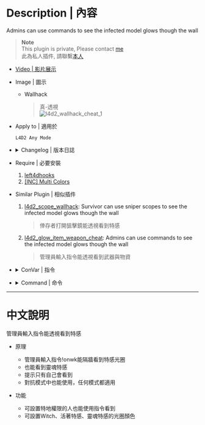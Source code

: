 # Description | 內容
Admins can use commands to see the infected model glows though the wall

> __Note__ <br/>
This plugin is private, Please contact [me](https://github.com/fbef0102/Game-Private_Plugin#私人插件列表-private-plugins-list)<br/>
此為私人插件, 請聯繫[本人](https://github.com/fbef0102/Game-Private_Plugin#私人插件列表-private-plugins-list)

* [Video | 影片展示](https://youtu.be/2ET7gW1hPII)

* Image | 圖示
	* Wallhack
		> 真-透視
		<br/>![l4d2_wallhack_cheat_1](image/l4d2_wallhack_cheat_1.gif)

* Apply to | 適用於
	```
	L4D2 Any Mode
	```

* <details><summary>Changelog | 版本日誌</summary>

	* v1.2 (2023-7-17)
    	* Fixed glow still appear after team change

	* v1.1 (2023-5-17)
		* Optimize code and improve performance

	* v1.0
		* Initial Release
</details>

* Require | 必要安裝
	1. [left4dhooks](https://forums.alliedmods.net/showthread.php?t=321696)
	2. [[INC] Multi Colors](https://github.com/fbef0102/L4D1_2-Plugins/releases/tag/Multi-Colors)

* Similar Plugin | 相似插件
	1. [l4d2_scope_wallhack](/Plugin_插件/Nothing_Impossible_無理改造版/l4d2_scope_wallhack): Survivor can use sniper scopes to see the infected model glows though the wall
		> 倖存者打開狙擊鏡能透視看到特感
	2. [l4d2_glow_item_weapon_cheat](/Plugin_插件/Nothing_Impossible_無理改造版/l4d2_glow_item_weapon_cheat): Admins can use commands to see the infected model glows though the wall
		> 管理員輸入指令能透視看到武器與物資

* <details><summary>ConVar | 指令</summary>

	* cfg/sourcemod/l4d2_scope_wallhack.cfg
		```php
		// Alive SI glow color, Three values between 0-255 separated by spaces. RGB Color255 - Red Green Blue.
		l4d2_wallhack_cheat_alive_color "255 0 0"

		// Ghost SI glow color, Three values between 0-255 separated by spaces. RGB Color255 - Red Green Blue.
		l4d2_wallhack_cheat_ghost_color "255 255 255"

		// Players with these flags have access to use command to toggle wall hack watching cheat. (Empty = Everyone, -1: Nobody)
		l4d2_wallhack_cheat_use_command_flag "z"

		// Witch glow color, Three values between 0-255 separated by spaces. RGB Color255 - Red Green Blue.
		l4d2_wallhack_cheat_witch_color "155 0 255"
		```
</details>

* <details><summary>Command | 命令</summary>
	
    * **Turn On watching cheat**
		```php
        sm_onwk
		```

    * **Turn Off watching cheat**
		```php
        sm_offwk
		```

</details>

- - - -
# 中文說明
管理員輸入指令能透視看到特感

* 原理
	* 管理員輸入指令!onwk能隔牆看到特感光圈
	* 也能看到靈魂特感
	* 提示只有自己會看到
	* 對抗模式中也能使用，任何模式都適用

* 功能
	* 可設置特地權限的人也能使用指令看到
	* 可設置Witch、活著特感、靈魂特感的光圈顏色
